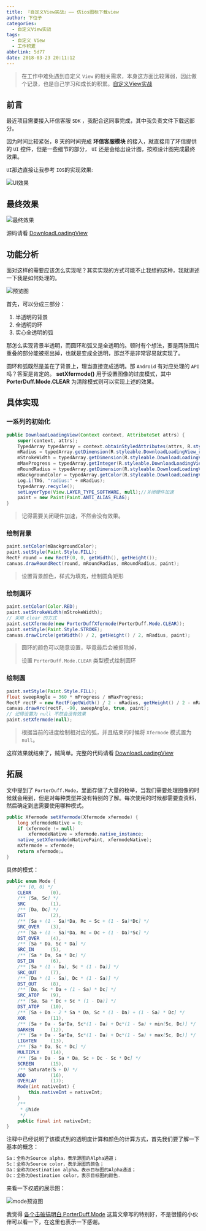 ```yaml
---
title: 『自定义View实战』—— 仿ios图标下载view
author: 下位子
categories:
  - 自定义View实战
tags:
  - 自定义 View
  - 工作积累
abbrlink: 5d77
date: 2018-03-23 20:11:12
---
```




> 在工作中难免遇到自定义 `View` 的相关需求，本身这方面比较薄弱，因此做个记录，也是自己学习和成长的积累。[自定义View实战](https://link.jianshu.com/?t=http%3A%2F%2Fxiaweizi.cn%2Fcategories%2F%25E8%2587%25AA%25E5%25AE%259A%25E4%25B9%2589View%25E5%25AE%259E%25E6%2588%2598%2F)

 ## 前言

最近项目需要接入环信客服 `SDK` ，我配合这同事完成，其中我负责文件下载这部分。

因为时间比较紧张，8 天的时间完成 **环信客服模块** 的接入，就直接用了环信提供的 `UI` 控件，但是一些细节的部分， `UI` 还是会给出设计图，按照设计图完成最终效果。

<!-- more -->

`UI`那边直接让我参考 `IOS`的实现效果:

![UI效果](http://owj4ejy7m.bkt.clouddn.com/2018-03-23-12A0620B-7476-42BE-BE83-09280E35CD18.png)

## 最终效果

![最终效果](http://owj4ejy7m.bkt.clouddn.com/2018-03-23-DownloadView.gif)

源码请看 [DownloadLoadingView](https://github.com/xiaweizi/DownloadLoadingView)

## 功能分析

面对这样的需要应该怎么实现呢？其实实现的方式可能不止我想的这种，我就讲述一下我是如何处理的。

![预览图](http://owj4ejy7m.bkt.clouddn.com/2018-03-23-115616.png)

首先，可以分成三部分：

1. 半透明的背景
2. 全透明的环
3. 实心全透明的弧

那怎么实现背景半透明，而圆环和弧又是全透明的。顿时有个想法，要是两张图片重叠的部分能被抠出掉，也就是变成全透明，那岂不是非常容易就实现了。

圆环和弧既然是盖在了背景上，理当直接变成透明。那 `Android` 有对应处理的 `API`吗？答案是肯定的。 **setXfermode()** 用于设置图像的过度模式，其中 **PorterDuff.Mode.CLEAR** 为清除模式则可以实现上述的效果。

## 具体实现

### 一系列的初始化

```java
public DownloadLoadingView(Context context, AttributeSet attrs) {
    super(context, attrs);
    TypedArray typedArray = context.obtainStyledAttributes(attrs, R.styleable.DownloadLoadingView);
    mRadius = typedArray.getDimension(R.styleable.DownloadLoadingView_radius, RADIUS_DEFAULT);
    mStrokeWidth = typedArray.getDimension(R.styleable.DownloadLoadingView_strokeWidth, STROKE_WIDTH_DEFAULT);
    mMaxProgress = typedArray.getInteger(R.styleable.DownloadLoadingView_maxProgress, MAX_PROGRESS_DEFAULT);
    mRoundRadius = typedArray.getDimension(R.styleable.DownloadLoadingView_roundRadius, ROUND_RADIUS_DEFAULT);
    mBackgroundColor = typedArray.getColor(R.styleable.DownloadLoadingView_backgroundColor, getResources().getColor(R.color.bg_default));
    Log.i(TAG, "radius:" + mRadius);
    typedArray.recycle();
    setLayerType(View.LAYER_TYPE_SOFTWARE, null);//关闭硬件加速
    paint = new Paint(Paint.ANTI_ALIAS_FLAG);
}
```

> 记得需要关闭硬件加速，不然会没有效果。

### 绘制背景

```java
paint.setColor(mBackgroundColor);
paint.setStyle(Paint.Style.FILL);
RectF round = new RectF(0, 0, getWidth(), getHeight());
canvas.drawRoundRect(round, mRoundRadius, mRoundRadius, paint);
```

> 设置背景颜色，样式为填充，绘制圆角矩形

### 绘制圆环

```java
paint.setColor(Color.RED);
paint.setStrokeWidth(mStrokeWidth);
// 采用 clear 的方式
paint.setXfermode(new PorterDuffXfermode(PorterDuff.Mode.CLEAR));
paint.setStyle(Paint.Style.STROKE);
canvas.drawCircle(getWidth() / 2, getHeight() / 2, mRadius, paint);
```

> 圆环的颜色可以随意设置，毕竟最后会被抠除掉，
>
> 设置 `PorterDuff.Mode.CLEAR` 类型模式绘制圆环

### 绘制圆

```java
paint.setStyle(Paint.Style.FILL);
float sweepAngle = 360 * mProgress / mMaxProgress;
RectF rectF = new RectF(getWidth() / 2 - mRadius, getHeight() / 2 - mRadius, getWidth() / 2 + mRadius, getHeight() / 2 + mRadius);
canvas.drawArc(rectF, -90, sweepAngle, true, paint);
// 记得设置为 null 不然会没有效果
paint.setXfermode(null);
```

> 根据当前的进度绘制相对应的弧，并且结束的时候将 `Xfermode` 模式置为 `null`。

这样效果就结束了，贼简单。完整的代码请看 [DownloadLoadingView](https://github.com/xiaweizi/DownloadLoadingView)

## 拓展

文中提到了 `PorterDuff.Mode`，里面存储了大量的枚举，当我们需要处理图像的时候就会用到，但是对每种类型并没有特别的了解。每次使用的时候都需要查资料，然后确定到底需要使用哪种模式。

```java
public Xfermode setXfermode(Xfermode xfermode) {
    long xfermodeNative = 0;
    if (xfermode != null)
        xfermodeNative = xfermode.native_instance;
    native_setXfermode(mNativePaint, xfermodeNative);
    mXfermode = xfermode;
    return xfermode;。
}
```

具体的模式：

```java
public enum Mode {
    /** [0, 0] */
    CLEAR       (0),
    /** [Sa, Sc] */
    SRC         (1),
    /** [Da, Dc] */
    DST         (2),
    /** [Sa + (1 - Sa)*Da, Rc = Sc + (1 - Sa)*Dc] */
    SRC_OVER    (3),
    /** [Sa + (1 - Sa)*Da, Rc = Dc + (1 - Da)*Sc] */
    DST_OVER    (4),
    /** [Sa * Da, Sc * Da] */
    SRC_IN      (5),
    /** [Sa * Da, Sa * Dc] */
    DST_IN      (6),
    /** [Sa * (1 - Da), Sc * (1 - Da)] */
    SRC_OUT     (7),
    /** [Da * (1 - Sa), Dc * (1 - Sa)] */
    DST_OUT     (8),
    /** [Da, Sc * Da + (1 - Sa) * Dc] */
    SRC_ATOP    (9),
    /** [Sa, Sa * Dc + Sc * (1 - Da)] */
    DST_ATOP    (10),
    /** [Sa + Da - 2 * Sa * Da, Sc * (1 - Da) + (1 - Sa) * Dc] */
    XOR         (11),
    /** [Sa + Da - Sa*Da, Sc*(1 - Da) + Dc*(1 - Sa) + min(Sc, Dc)] */
    DARKEN      (12),
    /** [Sa + Da - Sa*Da, Sc*(1 - Da) + Dc*(1 - Sa) + max(Sc, Dc)] */
    LIGHTEN     (13),
    /** [Sa * Da, Sc * Dc] */
    MULTIPLY    (14),
    /** [Sa + Da - Sa * Da, Sc + Dc - Sc * Dc] */
    SCREEN      (15),
    /** Saturate(S + D) */
    ADD         (16),
    OVERLAY     (17);
    Mode(int nativeInt) {
        this.nativeInt = nativeInt;
    }
    /**
     * @hide
     */
    public final int nativeInt;
}
```

注释中已经说明了该模式到的透明度计算和颜色的计算方式，首先我们要了解一下基本的概念：

```js
Sa：全称为Source alpha，表示源图的Alpha通道；
Sc：全称为Source color，表示源图的颜色；
Da：全称为Destination alpha，表示目标图的Alpha通道；
Dc：全称为Destination color，表示目标图的颜色.
```

来看一下权威的展示图：

![mode预览图](http://owj4ejy7m.bkt.clouddn.com/2018-03-23-122007.png)

我觉得 [各个击破搞明白 PorterDuff.Mode](https://www.jianshu.com/p/d11892bbe055) 这篇文章写的特别好，不是很懂的小伙伴可以看一下，在这里也表示一下感谢。
